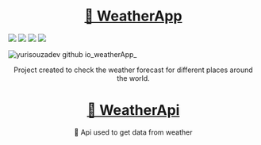 <h1 align="center">
  <a href="[[https://pt-br.reactjs.org/](https://www.weatherapi.com/)](https://yurisouzadev.github.io/weatherApp/)">🔗 WeatherApp</a>
</h1>
<div display="flex">
  <img src="https://img.shields.io/badge/HTML5-E34F26?style=for-the-badge&logo=html5&logoColor=white" />
  <img src="https://img.shields.io/badge/CSS3-1572B6?style=for-the-badge&logo=css3&logoColor=white" />
  <img src="https://img.shields.io/badge/JavaScript-F7DF1E?style=for-the-badge&logo=javascript&logoColor=black" />
  <img src="https://img.shields.io/badge/Git-E34F26?style=for-the-badge&logo=git&logoColor=white" />
</div>



![yurisouzadev github io_weatherApp_](https://github.com/YuriSouzaDev/weatherApp/assets/121251814/ee4c8ad3-4be4-4be0-8ae5-2686bfef118b)



<p align="center">Project created to check the weather forecast for different places around the world.</p>

<h1 align="center">
    <a href="[https://pt-br.reactjs.org/](https://www.weatherapi.com/)">🔗 WeatherApi</a>
</h1>
<p align="center">🚀 Api used to get data from weather</p>
